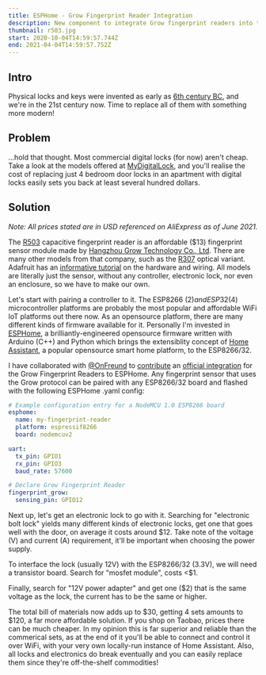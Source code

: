 ```yaml
---
title: ESPHome - Grow Fingerprint Reader Integration
description: New component to integrate Grow fingerprint readers into the ESPHome project.
thumbnail: r503.jpg
start: 2020-10-04T14:59:57.744Z
end: 2021-04-04T14:59:57.752Z
---
```

## Intro

Physical locks and keys were invented as early as [6th century BC](https://en.wikipedia.org/wiki/Lock_and_key), and we're in the 21st century now. Time to replace all of them with something more modern!

## Problem

...hold that thought. Most commercial digital locks (for now) aren't cheap. Take a look at the models offered at [MyDigitalLock](https://www.mydigitallock.com.sg/digital-lock/), and you'll realise the cost of replacing just 4 bedroom door locks in an apartment with digital locks easily sets you back at least several hundred dollars.

## Solution

*Note: All prices stated are in USD referenced on AliExpress as of June 2021.*

The [R503](http://en.hzgrow.com/product/132.html) capacitive fingerprint reader is an affordable ($13) fingerprint sensor module made by [Hangzhou Grow Technology Co., Ltd](http://en.hzgrow.com/nav/9.html). There are many other models from that company, such as the [R307](http://en.hzgrow.com/product/103.html) optical variant. Adafruit has an [informative tutorial](https://learn.adafruit.com/adafruit-optical-fingerprint-sensor) on the hardware and wiring. All models are literally just the sensor, without any controller, electronic lock, nor even an enclosure, so we have to make our own.

Let's start with pairing a controller to it. The ESP8266 ($2) and ESP32 ($4) microcontroller platforms are probably the most popular and affordable WiFi IoT platforms out there now. As an opensource platform, there are many different kinds of firmware available for it. Personally I'm invested in [ESPHome](https://esphome.io/), a brilliantly-engineered opensource firmware written with Arduino (C++) and Python which brings the extensiblity concept of [Home Assistant](https://www.home-assistant.io/), a popular opensource smart home platform, to the ESP8266/32.

I have collaborated with [@OnFreund](https://github.com/OnFreund) to [contribute](https://github.com/esphome/esphome/pull/1356) an [official integration](https://esphome.io/components/fingerprint_grow.html) for the Grow Fingerprint Readers to ESPHome. Any fingerprint sensor that uses the Grow protocol can be paired with any ESP8266/32 board and flashed with the following ESPHome .yaml config:

```yaml
# Example configuration entry for a NodeMCU 1.0 ESP8266 board
esphome:
  name: my-fingerprint-reader
  platform: espressif8266
  board: nodemcuv2

uart:
  tx_pin: GPIO1
  rx_pin: GPIO3
  baud_rate: 57600

# Declare Grow Fingerprint Reader
fingerprint_grow:
  sensing_pin: GPIO12
```

Next up, let's get an electronic lock to go with it. Searching for "electronic bolt lock" yields many different kinds of electronic locks, get one that goes well with the door, on average it costs around $12. Take note of the voltage (V) and current (A) requirement, it'll be important when choosing the power supply.

To interface the lock (usually 12V) with the ESP8266/32 (3.3V), we will need a transistor board. Search for "mosfet module", costs <$1.

Finally, search for "12V power adapter" and get one ($2) that is the same voltage as the lock, the current has to be the same or higher.

The total bill of materials now adds up to $30, getting 4 sets amounts to $120, a far more affordable solution. If you shop on Taobao, prices there can be much cheaper. In my opinion this is far superior and reliable than the commerical sets, as at the end of it you'll be able to connect and control it over WiFi, with your very own locally-run instance of Home Assistant. Also, all locks and electronics do break eventually and you can easily replace them since they're off-the-shelf commodities!